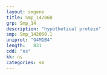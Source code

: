 ```yaml
---
layout: smgene
title: Smp_142060
grp: Smp_14
description: "hypothetical protein"
smp: Smp_142060.1
uniprot: "G4M1B4"
length:   831
cdd: "ns"
kk: ns
categories: sm
---
```

